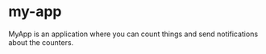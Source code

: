 # my-app
MyApp is an application where you can count things and send notifications about the counters.
